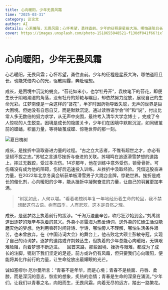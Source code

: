 ```yaml
---
title: 心向暖阳，少年无畏风霜
time: "2025-03-31"
category: 议论文
author: AI
details: 心若暖阳，无畏风霜；心怀希望，勇往直前。少年的征程是星辰大海，哪怕道阻且长，也能凭借内心的光，驱散阴霾，奔赴理想。
cover: https://images.unsplash.com/photo-1518655048521-f130df041f66?ixlib=rb-1.2.1&auto=format&fit=crop&w=1350&q=80
---
```


# 心向暖阳，少年无畏风霜

心若暖阳，无畏风霜；心怀希望，勇往直前。少年的征程是星辰大海，哪怕道阻且长，也能凭借内心的光，驱散阴霾，奔赴理想。

成长，是困境中沉淀的蜕变。“苔花如米小，也学牡丹开”，袁枚笔下的苔花，即便生长于阴暗潮湿的角落，没有牡丹的娇艳与瞩目，却依然努力绽放，展现自己的生命光彩。江梦南便是一朵这样的“苔花”，半岁时因药物导致失聪，无声的世界是巨大困境。但她没有自怨自艾，而是默默沉淀。通过读唇语学会“听”和“说”，付出比常人多无数倍的努力求学，从无声中突围，最终考入清华大学念博士 ，完成了令人惊叹的人生蜕变。困境是成长的隐匿关卡，少年们在困境中默默沉淀，如同破茧前的蝶蛹，积蓄力量，等待破茧成蝶、惊艳世界的那一刻。

![夏日槐树](https://images.unsplash.com/photo-1533038590840-1cde6e668a91?ixlib=rb-1.2.1&auto=format&fit=crop&w=1350&q=80)

成长，是挫折中汲取奋进力量的过程。“古之立大志者，不惟有超世之才，亦必有坚韧不拔之志。”苏轼之言道尽挫折与奋进的关联。苏翊鸣在追逐滑雪梦想的道路上，摔过无数跤，受过多次伤。14岁那年，他在训练中意外受伤，锁骨骨折。可伤痛没有成为他的阻碍，伤好后迅速投入训练，从挫折中汲取经验。凭借这股奋进力量，在2022年北京冬奥会斩获单板滑雪男子大跳台金牌，惊艳世界。挫折是成长的催化剂，心向暖阳的少年，能从挫折中凝聚奋进的力量，让自己的羽翼更加丰满。

> "树犹如此，人何以堪。"看着老槐树年复一年地经历着生命的轮回，我不禁想起这句古语。树有四季，人有悲欢，这本是自然之理。

成长，是逐梦路上执着前行的跋涉。“千淘万漉虽辛苦，吹尽狂沙始到金。”刘禹锡道出逐梦的艰辛与执着的意义。外卖小哥雷海为热爱诗词，送外卖的忙碌生活没能磨灭他的梦想。他利用零碎时间背诗、学诗，哪怕旁人不理解，哪怕生活条件艰苦，也未曾放弃。在《中国诗词大会》的舞台上，他击败北大硕士彭敏夺冠，实现了自己的诗词梦。逐梦的道路或许荆棘丛生，但执着的少年总能心向暖阳，无惧艰难险阻，向着梦想不断迈进。    回首来路，那些困境、挫折与艰难，都成为了成长的注脚，镌刻下我们坚定的足迹。前方或许仍有风霜，但只要我们心向暖阳，便能将其化作前行的力量，让生命绽放出最耀眼的光芒。

诚如塞缪尔·厄尔曼所言：“青春不是年华，而是心境；青春不是桃面、丹唇、柔膝，而是深沉的意志，恢宏的想象，炙热的恋情；青春是生命的深泉在涌流。”少年们，让我们以青春之名，向阳而生，无畏风霜，向着无尽的远方，踏出一路繁花。

